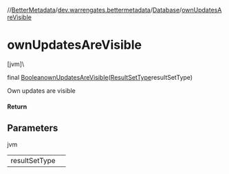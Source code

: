 //[BetterMetadata](../../../index.md)/[dev.warrengates.bettermetadata](../index.md)/[Database](index.md)/[ownUpdatesAreVisible](own-updates-are-visible.md)

# ownUpdatesAreVisible

[jvm]\

final [Boolean](https://docs.oracle.com/javase/8/docs/api/java/lang/Boolean.html)[ownUpdatesAreVisible](own-updates-are-visible.md)([ResultSetType](../-result-set-type/index.md)resultSetType)

Own updates are visible

#### Return

## Parameters

jvm

| | |
|---|---|
| resultSetType |  |
